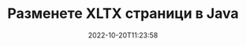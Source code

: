 ---
############################# Static ############################
layout: "auto-gen-merger"
date: 2022-10-20T11:23:58
draft: false
otherformats: pps ppsx ppt pptx rtf tex vdx vsdm vsdx vssm vssx vstm vstx vsx vtx xlam

############################# Head ############################
head_title: "Разменете и обменяйте XLTX страници на Java"
head_description: "Разменете и разменете позиции на две страници във файл XLTX в Java с помощта на API за сливане на документи."

############################# Header ############################
title: "Разменете XLTX страници в Java"
description: "Разменете XLTX страници с няколко реда код на Java."
bg_image: "https://cms.admin.containerize.com/templates/aspose/App_Themes/V3/images/bg/header1.png"
bg_overlay: false
button:
    enable: true
    icon: "fas fa-arrow-down"
    label: "Изтеглете безплатна пробна версия"
    link: "https://downloads.groupdocs.com/merger/java"

############################# SubMenu ############################
submenu:
    enable: true

    left:
        img_alt: "GroupDocs.Merger for Java"
        image: "https://cms.admin.containerize.com/templates/groupdocs/images/product-logos/90x90-noborder/groupdocs-merger-java.png"
        product: "GroupDocs.Merger"
        platform: "Java"

    middle:
        button:

            # button loop
            - link: "https://apireference.groupdocs.com/merger/java"
              text: "Справка за API"

            # button loop
            - link: "https://github.com/groupdocs-merger"
              text: "Примери за кодове"

            # button loop
            - link: "https://products.groupdocs.app/merger/family"
              text: "Демонстрации на живо"

            # button loop
            - link: "https://purchase.groupdocs.com/pricing/merger/java"
              text: "Ценообразуване"

    right:
        link_download: "https://downloads.groupdocs.com/merger"
        link_learn: "https://docs.groupdocs.com/merger/java"
        link_buy: "https://purchase.groupdocs.com"

############################# About ############################
about:
    enable: true
    title: "Относно API на GroupDocs.Merger for Java"
    content: |
        [GroupDocs.Merger for Java](/bg/merger/java/) предлага просто решение за безопасно обединяване и разделяне между широк набор от формати на документи, включително PDF, Microsoft Office (Word, Excel, PowerPoint , OneNote), OpenDocument, HTML, изображения и много други в приложенията на Java. Като добавите само няколко реда от кода, изпълнете няколко операции с документи, като преместване, премахване, завъртане, размяна, извличане или промяна на ориентацията на страниците в документите. API за обединяване на документи също поддържа визуализация на страниците на документи като изображение за анализиране на структурата на документа, форматирането и съдържанието на страницата.
        
        GroupDocs.Merger API е правилният избор за корпоративни решения, които се нуждаят от функции за размяна на файлови страници. Тези API се поддържат добре от всички основни операционни системи и платформи, включително J2SE 7.0 (1.7), J2SE 8.0 (1.8), Java 10.

############################# Steps ############################
steps:
    enable: true
    title_left: "Разменете XLTX файлови страници в Java"
    content_left: |
        [GroupDocs.Merger for Java](/bg/merger/java/) улеснява разработчиците на Java да разменят страници в рамките на файл XLTX чрез прилагане на няколко лесни стъпки .
        
        * Инициализирайте **SwapOptions**, за да посочите номера на страници за обмен.
        * Създайте нов екземпляр на **Merger** и подайте пътя на изходния документ като параметър на конструктора.
        * Извикайте **swapPages** и подайте обект **SwapOptions**.
        * Извикайте **save** и посочете пътя на файла, за да запишете получения документ.

    title_right: "Системни изисквания"
    content_right: |
        API на GroupDocs.Merger for Java се поддържат на всички основни платформи и операционни системи. Преди да изпълните кода по-долу, моля, уверете се, че имате следните предпоставки, инсталирани на вашата система.

        * Операционни системи: Microsoft Windows, Linux, MacOS
        * Среди за разработка: NetBeans, IntelliJ IDEA, Eclipse
        * Рамки: J2SE 7.0 (1.7), J2SE 8.0 (1.8), Java 10
        * Изтеглете най-новата версия на GroupDocs.Merger for Java от [Maven](https://repository.groupdocs.com/webapp/#/artifacts/browse/tree/General/repo/com/groupdocs/groupdocs-merger)
         
    code: |
     {{% merger/additional-styles %}}
     {{< merger/code-merger title="Как да разменяте XLTX файлови страници с Java примерен код">}}

        ```java    
        // Разменете XLTX файлови страници с помощта на GroupDocs.Merger API
        int pageNumber1 = 6;
        int pageNumber2 = 1;

        // Инициализирайте класа SwapOptions, за да укажете номера на страници за размяна
        SwapOptions swapOptions = new SwapOptions(pageNumber2, pageNumber1);

        // Инстанциране на сливане с вход XLTX документ
        Merger merger = new Merger("input.xltx");

        // Извикайте метода SwapPages и му предайте обект SwapOptions
        merger.swapPages(swapOptions);
    
        // Извикайте метода Save и подайте желания път до файла, за да запазите изходния документ
        merger.save("output.xltx");
        ```
     {{< /merger/code-merger >}}

############################# Demos ############################
demos:
    enable: true
    title: "Демонстрации на живо - Разменете XLTX файлови страници онлайн"
    content: |
       Разменете XLTX файлови страници точно сега, като посетите уебсайта [GroupDocs.Merger Live Demos](https://products.groupdocs.app/splitter/swap-pages/xltx).
       Демото на живо има следните предимства.
        
############################# About Formats ############################
about_formats:
    enable: true

############################# More Formats ############################
more_formats:
    enable: true
    title: "Размяна на страници с други файлови формати"
    content: |
        Java документи API за сливане и разделяне за файлови формати и изображения. Разменете някои от популярните файлови формати, както е посочено по-долу.

############################# Back to top ###############################
back_to_top:
    enable: true
---